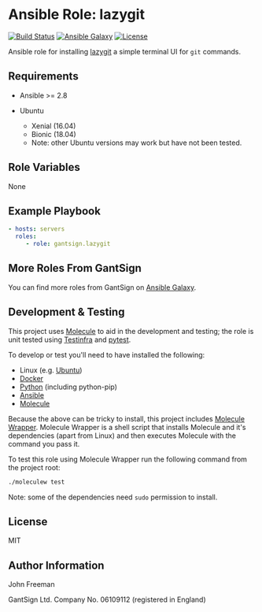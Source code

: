 Ansible Role: lazygit
=====================

[![Build Status](https://travis-ci.com/gantsign/ansible_role_lazygit.svg?branch=master)](https://travis-ci.com/gantsign/ansible_role_lazygit)
[![Ansible Galaxy](https://img.shields.io/badge/ansible--galaxy-gantsign.lazygit-blue.svg)](https://galaxy.ansible.com/gantsign/lazygit)
[![License](https://img.shields.io/badge/license-MIT-blue.svg)](https://raw.githubusercontent.com/gantsign/ansible_role_lazygit/master/LICENSE)

Ansible role for installing
[lazygit](https://github.com/jesseduffield/lazygit) a simple terminal UI for
`git` commands.

Requirements
------------

* Ansible >= 2.8

* Ubuntu

    * Xenial (16.04)
    * Bionic (18.04)
    * Note: other Ubuntu versions may work but have not been tested.

Role Variables
--------------

None

Example Playbook
----------------

```yaml
- hosts: servers
  roles:
     - role: gantsign.lazygit
```

More Roles From GantSign
------------------------

You can find more roles from GantSign on
[Ansible Galaxy](https://galaxy.ansible.com/gantsign).

Development & Testing
---------------------

This project uses [Molecule](http://molecule.readthedocs.io/) to aid in the
development and testing; the role is unit tested using
[Testinfra](http://testinfra.readthedocs.io/) and
[pytest](http://docs.pytest.org/).

To develop or test you'll need to have installed the following:

* Linux (e.g. [Ubuntu](http://www.ubuntu.com/))
* [Docker](https://www.docker.com/)
* [Python](https://www.python.org/) (including python-pip)
* [Ansible](https://www.ansible.com/)
* [Molecule](http://molecule.readthedocs.io/)

Because the above can be tricky to install, this project includes
[Molecule Wrapper](https://github.com/gantsign/molecule-wrapper). Molecule
Wrapper is a shell script that installs Molecule and it's dependencies (apart
from Linux) and then executes Molecule with the command you pass it.

To test this role using Molecule Wrapper run the following command from the
project root:

```bash
./moleculew test
```

Note: some of the dependencies need `sudo` permission to install.

License
-------

MIT

Author Information
------------------

John Freeman

GantSign Ltd.
Company No. 06109112 (registered in England)
